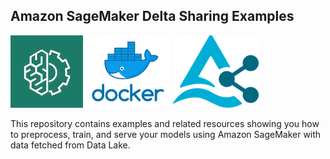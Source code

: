 ## Amazon SageMaker Delta Sharing Examples
![AWS ML](img/aws_ml.png) ![Docker](img/docker.png) ![Delta Sharing](img/delta-sharing.png) 

This repository contains examples and related resources showing you how to preprocess, train, and serve your models using Amazon SageMaker with data fetched from Data Lake. 

